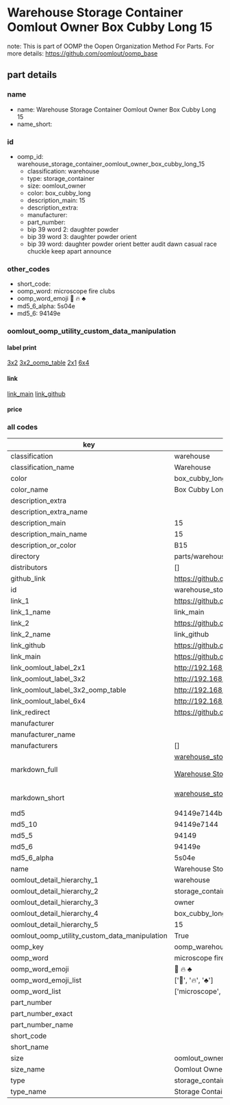 # Warehouse Storage Container Oomlout Owner Box Cubby Long 15  

note: This is part of OOMP the Oopen Organization Method For Parts. For more details: https://github.com/oomlout/oomp_base

##  part details
  







### name
* name: Warehouse Storage Container Oomlout Owner Box Cubby Long 15
* name_short: 
### id
* oomp_id: warehouse_storage_container_oomlout_owner_box_cubby_long_15
  * classification: warehouse
  * type: storage_container
  * size: oomlout_owner
  * color: box_cubby_long
  * description_main: 15
  * description_extra: 
  * manufacturer: 
  * part_number: 
  * bip 39 word 2: daughter powder
  * bip 39 word 3: daughter powder orient
  * bip 39 word: daughter powder orient better audit dawn casual race chuckle keep apart announce

### other_codes
* short_code: 
* oomp_word: microscope fire clubs
* oomp_word_emoji :microscope: :fire: :clubs:
* md5_6_alpha: 5s04e
* md5_6: 94149e






### oomlout_oomp_utility_custom_data_manipulation
#### label print
[3x2](http://192.168.1.245:1112/?label=oomp%205s04e)
[3x2_oomp_table](http://192.168.1.108:1112/?label=oomp%205s04e)
[2x1](http://192.168.1.242:1112/?label=oomp%205s04e)
[6x4](http://192.168.1.55:1112/?label=oomp%205s04e)    

#### link

[link_main](https://github.com/oomlout/oomlout_oomp_version_1_messy/tree/main/parts/warehouse_storage_container_oomlout_owner_box_cubby_long_15) [link_github](https://github.com/oomlout/oomlout_oomp_version_1_messy/tree/main/parts/warehouse_storage_container_oomlout_owner_box_cubby_long_15)                             

#### price







### all codes 
| key | value |  
| --- | --- |  
| classification | warehouse |  
| classification_name | Warehouse |  
| color | box_cubby_long |  
| color_name | Box Cubby Long |  
| description_extra |  |  
| description_extra_name |  |  
| description_main | 15 |  
| description_main_name | 15 |  
| description_or_color | B15 |  
| directory | parts/warehouse_storage_container_oomlout_owner_box_cubby_long_15 |  
| distributors | [] |  
| github_link | https://github.com/oomlout/oomlout_oomp_part_src/tree/main/parts/warehouse_storage_container_oomlout_owner_box_cubby_long_15 |  
| id | warehouse_storage_container_oomlout_owner_box_cubby_long_15 |  
| link_1 | https://github.com/oomlout/oomlout_oomp_version_1_messy/tree/main/parts/warehouse_storage_container_oomlout_owner_box_cubby_long_15 |  
| link_1_name | link_main |  
| link_2 | https://github.com/oomlout/oomlout_oomp_version_1_messy/tree/main/parts/warehouse_storage_container_oomlout_owner_box_cubby_long_15 |  
| link_2_name | link_github |  
| link_github | https://github.com/oomlout/oomlout_oomp_version_1_messy/tree/main/parts/warehouse_storage_container_oomlout_owner_box_cubby_long_15 |  
| link_main | https://github.com/oomlout/oomlout_oomp_version_1_messy/tree/main/parts/warehouse_storage_container_oomlout_owner_box_cubby_long_15 |  
| link_oomlout_label_2x1 | http://192.168.1.242:1112/?label=oomp%205s04e |  
| link_oomlout_label_3x2 | http://192.168.1.245:1112/?label=oomp%205s04e |  
| link_oomlout_label_3x2_oomp_table | http://192.168.1.108:1112/?label=oomp%205s04e |  
| link_oomlout_label_6x4 | http://192.168.1.55:1112/?label=oomp%205s04e |  
| link_redirect | https://github.com/oomlout/oomlout_oomp_version_1_messy/tree/main/parts/warehouse_storage_container_oomlout_owner_box_cubby_long_15 |  
| manufacturer |  |  
| manufacturer_name |  |  
| manufacturers | [] |  
| markdown_full | [warehouse_storage_container_oomlout_owner_box_cubby_long_15](none)<br>[](none)<br>[Warehouse Storage Container Oomlout Owner Box Cubby Long 15](none)<br><br> |  
| markdown_short | [warehouse_storage_container_oomlout_owner_box_cubby_long_15](none)<br><br> |  
| md5 | 94149e7144b06474df878159392a49be |  
| md5_10 | 94149e7144 |  
| md5_5 | 94149 |  
| md5_6 | 94149e |  
| md5_6_alpha | 5s04e |  
| name | Warehouse Storage Container Oomlout Owner Box Cubby Long 15 |  
| oomlout_detail_hierarchy_1 | warehouse |  
| oomlout_detail_hierarchy_2 | storage_container |  
| oomlout_detail_hierarchy_3 | owner |  
| oomlout_detail_hierarchy_4 | box_cubby_long |  
| oomlout_detail_hierarchy_5 | 15 |  
| oomlout_oomp_utility_custom_data_manipulation | True |  
| oomp_key | oomp_warehouse_storage_container_oomlout_owner_box_cubby_long_15 |  
| oomp_word | microscope fire clubs |  
| oomp_word_emoji | :microscope: :fire: :clubs: |  
| oomp_word_emoji_list | [':microscope:', ':fire:', ':clubs:'] |  
| oomp_word_list | ['microscope', 'fire', 'clubs'] |  
| part_number |  |  
| part_number_exact |  |  
| part_number_name |  |  
| short_code |  |  
| short_name |  |  
| size | oomlout_owner |  
| size_name | Oomlout Owner |  
| type | storage_container |  
| type_name | Storage Container |  
